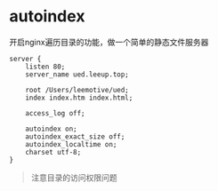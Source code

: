 # autoindex
开启nginx遍历目录的功能，做一个简单的静态文件服务器
```
server {
    listen 80;
    server_name ued.leeup.top;

    root /Users/leemotive/ued;
    index index.htm index.html;

    access_log off;

    autoindex on;
    autoindex_exact_size off;
    autoindex_localtime on;
    charset utf-8;
}
```

> 注意目录的访问权限问题

